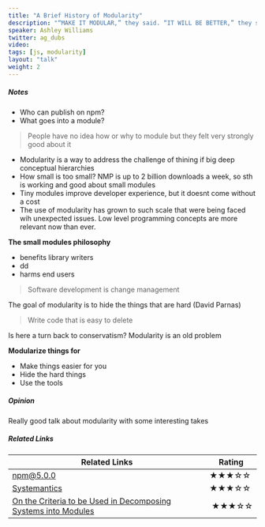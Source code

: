 ```yaml
---
title: "A Brief History of Modularity"
description: "“MAKE IT MODULAR,” they said. “IT WILL BE BETTER,” they said. Modularity is a term so common in today’s software industry, that it’s easy to uncritically accept it as a fundamental software development principle. but what does “modularity” actually mean? Where does this idea come from? Where is it going? This talk will walk us through the technical etymology of “modularity”, stepping through the intellectual breakthroughs alongside the fast spread misconceptions. We’ll conclude by exploring the implications of modularity’s ill-examined history on both its current use today, and where it’s heading in the future."
speaker: Ashley Williams
twitter: ag_dubs
video:
tags: [js, modularity]
layout: "talk"
weight: 2
---
```


<article id="1">

##### Notes

- Who can publish on npm?
- What goes into a module?

> People have no idea how or why to module but they felt very strongly good about it  

- Modularity is a way to address the challenge of thining if big deep conceptual hierarchies
- How small is too small? NMP is up to 2 billion downloads a week, so sth is working and good about small modules
- Tiny modules improve developer experience, but it doesnt come without a cost
- The use of modularity has grown to such scale that were being faced wih unexpected issues. Low level programming concepts are more relevant now than ever.

**The small modules philosophy**
- benefits library writers
- dd
- harms end users

> Software development is change management  

The goal of modularity is to hide the things that are hard (David Parnas)

> Write code that is easy to delete  

Is here a turn back to conservatism? Modularity is an old problem

**Modularize things for**
- Make things easier for you
- Hide the hard things
- Use the tools

</article>

<article id="2">

##### Opinion

Really good talk about modularity with some interesting takes

</article>

<article id="3">

##### Related Links

Related Links | Rating
--- | ---
[npm@5.0.0](https://github.com/npm/npm/pull/16244) | ★★★☆☆
[Systemantics](https://www.amazon.com/Systemantics-Systems-Work-Especially-They/dp/0812906748) | ★★★☆☆
[On the Criteria to be Used in Decomposing Systems into Modules](https://www.cs.umd.edu/class/spring2003/cmsc838p/Design/criteria.pdf) | ★★★☆☆
</article>